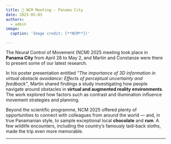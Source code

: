 ```yaml
---
title: 🧠 NCM Meeting - Panama City
date: 2025-05-03
authors:
  - admin
image:
  caption: 'Image credit: [**NCM**])'

---
```


The Neural Control of Movement (NCM) 2025 meeting took place in **Panama City** from April 28 to May 2, and Martin and Constanze were there to present some of our latest 
research.
<!--more--> 
In his poster presentation entitled *"The importance of 3D information in virtual obstacle avoidance: Effects of perceptual uncertainty and feedback"*, Martin shared 
findings a study investigating how people navigate around obstacles in **virtual and augmented reality environments**. The work explored how factors such as contrast and 
illumination influence movement strategies and planning.

Beyond the scientific programme, NCM 2025 offered plenty of opportunities to connect with colleagues from around the world — and, in true Panamanian style, to sample 
exceptional local **chocolate** and **rum**. A few wildlife encounters, including the country’s famously laid-back sloths, made the trip even more memorable.

---
